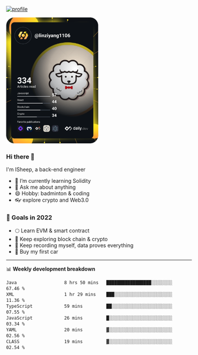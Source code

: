 [![profile](http://img.codelin.xyz/hello-im-isheep.svg)](https://www.calligrapher.ai/)

<a href="https://app.daily.dev/linziyang1106"><img src="/devcard.png" width="250" alt="ISheep's Dev Card"/></a>

### Hi there 🐏

I'm ISheep, a back-end engineer

- 🔭 I’m currently learning Solidity
- 💬 Ask me about anything
- 😄 Hobby: badminton & coding
- 👓 explore crypto and Web3.0

### 🚀 Goals in 2022
+ 🌕 Learn EVM & smart contract
+ 🤔 Keep exploring block chain & crypto
+ 🐏 Keep recording myself, data proves everything
+ 🚗 Buy my first car

-------

📊 **Weekly development breakdown**
<!--START_SECTION:waka-->

```text
Java                  8 hrs 50 mins   █████████████████░░░░░░░░   67.46 %
XML                   1 hr 29 mins    ███░░░░░░░░░░░░░░░░░░░░░░   11.36 %
TypeScript            59 mins         ██░░░░░░░░░░░░░░░░░░░░░░░   07.55 %
JavaScript            26 mins         █░░░░░░░░░░░░░░░░░░░░░░░░   03.34 %
YAML                  20 mins         ▓░░░░░░░░░░░░░░░░░░░░░░░░   02.56 %
CLASS                 19 mins         ▓░░░░░░░░░░░░░░░░░░░░░░░░   02.54 %
```

<!--END_SECTION:waka-->
